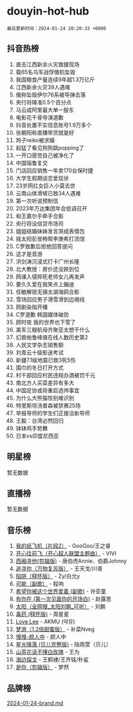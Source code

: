# douyin-hot-hub

`最后更新时间：2024-01-24 20:28:33 +0800`

## 抖音热榜

1. 直击江西新余火灾救援现场
1. 载65名乌军战俘俄机坠毁
1. 我国粮食产量连续9年超1.3万亿斤
1. 江西新余火灾39人遇难
1. 俄称坠毁伊尔76系被导弹击落
1. 央行将降准0.5个百分点
1. 马云成阿里最大单一股东
1. 电影花千骨导演道歉
1. 抖音处置不实信息账号1.9万多个
1. 张朝阳称直播带货就是好
1. 玲子reiko被求婚
1. 起猛了看见狗狗跳popping了
1. 一开口感觉自己被净化了
1. 中国瑙鲁复交
1. 门店回应销售一年卖170台保时捷
1. 大学生假期谈恋爱现状
1. 23岁网红女巨人小莫去世
1. 云南山体滑坡已致34人遇难
1. 第一次听说预制信
1. 2023年万达集团年会低调召开
1. 和王嘉尔手牵手合影
1. 央行将设信贷市场司
1. 姐姐结婚妹妹发言哭成表情包
1. 摇太阳彭昱畅帮李庚希打流氓
1. C罗致歉后拒绝回答提问
1. 这才是音游
1. 洪剑涛沉浸式打卡广州长隆
1. 北大教授：房价还没跌到位
1. 网课入侵猝死老师女儿再发声
1. 要久久爱在我笑点上蹦迪
1. 任敏解锁无锡太湖海鸥合影
1. 雪场回应男子滑雪滑到边境线
1. 网剧染指开播
1. C罗道歉 韩国媒体破防
1. 顾时夜 我的世界也下雪了
1. 美军三艘航母齐聚亚太想干什么
1. 幻兽帕鲁峰值在线人数历史第2
1. 人民文学杂志销售额
1. 刘青云十级影迷考试
1. 新疆7.1级地震已致3死5伤
1. 围巾的冬日打开方式
1. 村干部回应村民违规办酒被罚千元
1. 南北方人买菜差异有多大
1. 中国足协或将重启选帅事宜
1. 为什么大熊猫性别难识别
1. 特里斯坦汤普森被禁赛25场
1. 举报导师的学生们正接洽新导师
1. 王毅：台湾必然回归
1. 钵钵鸡手势舞
1. 日本vs印度尼西亚

## 明星榜

暂无数据

## 直播榜

暂无数据

## 音乐榜

1. [我的纸飞机（片段2）](https://sf3-cdn-tos.douyinstatic.com/obj/tos-cn-ve-2774/oM2ZrKcg2CD5AeRB2gkeXOFB1IxAGJdZPazYHf) - GooGoo/王之睿
1. [开心往前飞（开心超人联盟主题曲）](https://sf3-cdn-tos.douyinstatic.com/obj/tos-cn-ve-2774/9d8fb7c82cf1421fb93a9fe925275e0a) - VIVI
1. [西厢寻他(剪辑版)](https://sf86-cdn-tos.douyinstatic.com/obj/tos-cn-ve-2774/oUsAVfAQKlRNxEv5qxvIB8o5qmIWUcXbzJKJhw) - 唐伯虎Annie、伯爵Johnny
1. [追寻你（万物复苏版）](https://sf3-cdn-tos.douyinstatic.com/obj/tos-cn-ve-2774/oYeAZJsbjIDit9APmBg8u6uDUQnHmoCf3gbo74) - 王天戈/川青
1. [陷阱（释怀版）](https://sf3-cdn-tos.douyinstatic.com/obj/tos-cn-ve-2774/oE8C21LeZrzKLDFfQYgMzx4GAIHageG5IzayY7) - Zy/白允y
1. [可能（副歌）](https://sf3-cdn-tos.douyinstatic.com/obj/tos-cn-ve-2774/cde1731888894259b333569393c2fb51) - 程响
1. [希望你被这个世界爱着 (副歌)](https://sf86-cdn-tos.douyinstatic.com/obj/tos-cn-ve-2774/oUHCmWQfZlE3QQBKBeD8rCFLpJzPgCpImhsxMt) - 许亚童
1. [有你在 (第一次见面你的开场白)](https://sf86-cdn-tos.douyinstatic.com/obj/tos-cn-ve-2774/oAthrQ3ClJBfI57uBoFEgNDYtNCZ0TSYQQfxQ0) - 赵露思
1. [太阳（全网搜_太阳刘鹏_可听）](https://sf86-cdn-tos.douyinstatic.com/obj/tos-cn-ve-2774/ogWbyIQnlBFImVbeDocRdCIYtBHlbJXgfZMvgz) - 刘鹏
1. [毒药 (释怀版)](https://sf3-cdn-tos.douyinstatic.com/obj/tos-cn-ve-2774/oYILMEAzspdZBIzy4frJNB8ZHPHWAhiwowd4Ad) - 周星星
1. [Love Lee](https://sf86-cdn-tos.douyinstatic.com/obj/tos-cn-ve-2774/o05GbkJGbCBTdDnMtB0fwOYgkeZp23vrWQDQBS) - AKMU (악뮤)
1. [梦游（1.2倍甜蜜版）](https://sf6-cdn-tos.douyinstatic.com/obj/tos-cn-ve-2774/o4gyAUm8hwufoEABmwVIiQtHsFuGzAEEWtNMzo) - 补菜Nveg
1. [慢慢-颜人中](https://sf86-cdn-tos.douyinstatic.com/obj/tos-cn-ve-2774/ocjHNfBXdBxQNC8ZGAeoLMFTUgtBg8bkExunDC) - 颜人中
1. [星光降落 (贝儿完整版)](https://sf6-cdn-tos.douyinstatic.com/obj/tos-cn-ve-2774/okwB9hAwyAtsFFkFBzAX1hOOfQuIoMNs0W2Mwr) - 陆雨萱（贝儿）
1. [山茶花读不懂白玫瑰](https://sf86-cdn-tos.douyinstatic.com/obj/tos-cn-ve-2774/osfn8B7DktrRHEPJgPCfDbw7QDQEkwC16BxZg9) - 王为
1. [海边探戈](https://sf86-cdn-tos.douyinstatic.com/obj/tos-cn-ve-2774/os9gE0VQCGqt6VQkZDyBBYvfSDY0QFe3vVmubn) - 王鹤棣/王齐铭/朴鲨
1. [是你（剪辑版）](https://sf86-cdn-tos.douyinstatic.com/obj/tos-cn-ve-2774/46019dae783c4c969944217fe1cfafc4) - 梦然

## 品牌榜

[2024-01-24-brand.md](2024-01-24-brand.md)

